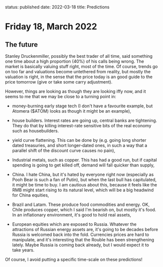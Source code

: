 status: published
date: 2022-03-18
title: Predictions

# Friday 18, March 2022

## The future

Stanley Druckenmiller, possibly the best trader of all time, said something one time about a high proportion (40%) of his calls being wrong. 
The market is basically valuing stuff right, most of the time. 
Of course, trends go on too far and valuations become untethered from reality, but mostly the valuation is right, 
in the sense that the price today is an good guide to the price tomorrow (give or take some carry adjustment).

However, things are looking as though they are looking iffy now, and it seems to me that we may be close to a turning point in:

* money-burning early stage tech (I don't have a favourite example, but Atomera ($ATOM) looks as though it might be an example),

* house builders. Interest rates are going up, central banks are tightening. They do that by killing interest-rate sensitive bits of the real economy such as housebuilders. 

* yield curve flattening. This can be done by (e.g. going long shorter dated treasuries, and short longer-dated ones, in such a way that a parallel shift of the discount curve causes no pain),

* Industrial metals, such as copper. This has had a good run, but if capital spending is going to get killed off, demand will fall quicker than supply,

* China. I hate China, but it's hated by everyone right now (especially as Pooh Bear is such a fan of Putin), but when the last bull has capitulated, it might be time to buy. I am cautious about this, because it feels like the RMB might start rising to its natural level, which will be a big headwind for China equities,

* Brazil and Latam. These produce food commodities and energy. OK, Chile produces copper, which I said I'm bearish on, but mostly it's food. In an inflationary environment, it's good to hold real assets,

* European equities which are exposed to Russia. Whatever the attractions of Russian energy assets are, it's going to be decades before Russia is welcomed back into the fold. Currencies prices are hard to manipulate, and it's interesting that the Rouble has been strengthening lately. Maybe Russia is coming back already, but I would expect it to take years.
    

Of course, I avoid putting a specific time-scale on these predictions!
